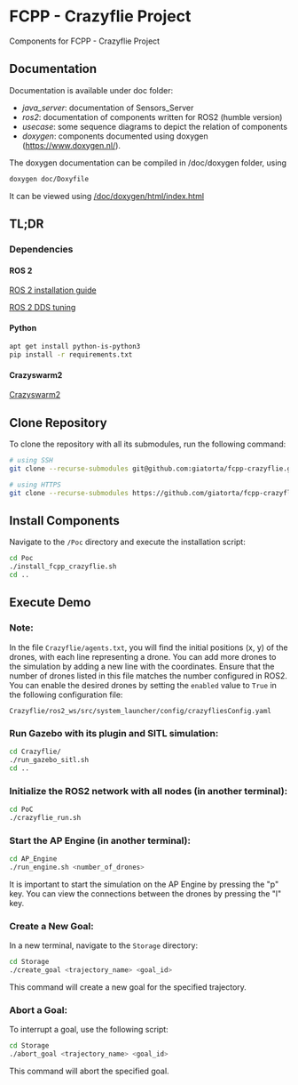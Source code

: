 # FCPP - Crazyflie Project
Components for FCPP - Crazyflie Project

## Documentation

Documentation is available under doc folder:
- *java_server*: documentation of Sensors\_Server
- *ros2*: documentation of components written for ROS2 (humble version)
- *usecase*: some sequence diagrams to depict the relation of components
- *doxygen*: components documented using doxygen (https://www.doxygen.nl/). 

The doxygen documentation can be compiled in /doc/doxygen folder, using
```bash
doxygen doc/Doxyfile 
```
It can be viewed using [/doc/doxygen/html/index.html](/doc/doxygen/html/index.html)

## TL;DR

### Dependencies

#### ROS 2

[ROS 2 installation guide](https://docs.ros.org/en/humble/Installation/Ubuntu-Install-Debians.html)
  
[ROS 2 DDS tuning](https://docs.ros.org/en/foxy/How-To-Guides/DDS-tuning.html)

#### Python

```bash
apt get install python-is-python3
pip install -r requirements.txt
```

#### Crazyswarm2
[Crazyswarm2](https://imrclab.github.io/crazyswarm2/installation.html)

## Clone Repository

To clone the repository with all its submodules, run the following command:

```bash
# using SSH
git clone --recurse-submodules git@github.com:giatorta/fcpp-crazyflie.git

# using HTTPS
git clone --recurse-submodules https://github.com/giatorta/fcpp-crazyflie.git
```

## Install Components

Navigate to the `/Poc` directory and execute the installation script:

```sh
cd Poc
./install_fcpp_crazyflie.sh
cd ..
```

## Execute Demo

### Note:
In the file `Crazyflie/agents.txt`, you will find the initial positions (x, y) of the drones, with each line representing a drone. You can add more drones to the simulation by adding a new line with the coordinates. Ensure that the number of drones listed in this file matches the number configured in ROS2. You can enable the desired drones by setting the `enabled` value to `True` in the following configuration file:

`Crazyflie/ros2_ws/src/system_launcher/config/crazyfliesConfig.yaml`

### Run Gazebo with its plugin and SITL simulation:

```sh
cd Crazyflie/
./run_gazebo_sitl.sh
cd ..
```

### Initialize the ROS2 network with all nodes (in another terminal):

```sh
cd PoC
./crazyflie_run.sh
```

### Start the AP Engine (in another terminal):

```sh
cd AP_Engine
./run_engine.sh <number_of_drones>
```

It is important to start the simulation on the AP Engine by pressing the "p" key. You can view the connections between the drones by pressing the "l" key.

### Create a New Goal:

In a new terminal, navigate to the `Storage` directory:

```sh
cd Storage
./create_goal <trajectory_name> <goal_id>
```

This command will create a new goal for the specified trajectory.

### Abort a Goal:

To interrupt a goal, use the following script:

```sh
cd Storage
./abort_goal <trajectory_name> <goal_id>
```

This command will abort the specified goal.
